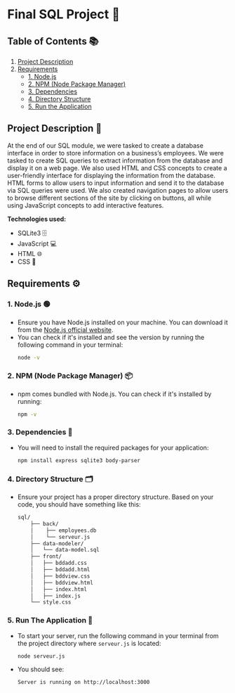 # Final SQL Project 🎯

## Table of Contents 📚

1. [Project Description](#project-description)
2. [Requirements](#requirements)
   - [1. Node.js](#1-nodejs)
   - [2. NPM (Node Package Manager)](#2-npm-node-package-manager)
   - [3. Dependencies](#3-dependencies)
   - [4. Directory Structure](#4-directory-structure)
   - [5. Run the Application](#6-run-the-application)

## Project Description 📝
At the end of our SQL module, we were tasked to create a database interface in order to store information on a business’s employees. We were tasked to create SQL queries to extract information from the database and display it on a web page. We also used HTML and CSS concepts to create a user-friendly interface for displaying the information from the database. HTML forms to allow users to input information and send it to the database via SQL queries were used. We also created navigation pages to allow users to browse different sections of the site by clicking on buttons, all while using JavaScript concepts to add interactive features. 

**Technologies used:**
- SQLite3 🗄️
- JavaScript 💻
- HTML 🌐
- CSS 🎨

## Requirements ⚙️

### 1. Node.js 🟢
- Ensure you have Node.js installed on your machine. You can download it from the [Node.js official website](https://nodejs.org/).
- You can check if it's installed and see the version by running the following command in your terminal:
    ```bash
    node -v
    ```

### 2. NPM (Node Package Manager) 📦
- npm comes bundled with Node.js. You can check if it's installed by running:
    ```bash
    npm -v
    ```

### 3. Dependencies 🔧
- You will need to install the required packages for your application:
    ```bash
    npm install express sqlite3 body-parser
    ```

### 4. Directory Structure 🗂️
- Ensure your project has a proper directory structure. Based on your code, you should have something like this:
    ```bash
    sql/ 
        ├── back/ 
        │    ├── employees.db
        │    └── serveur.js 
        ├── data-modeler/
        │   └── data-model.sql   
        ├── front/ 
        │   ├── bddadd.css
        │   ├── bddadd.html
        │   ├── bddview.css 
        │   ├── bddview.html
        │   ├── index.html
        │   ├── index.js 
        └── style.css
    ```

### 5. Run The Application 🚀
- To start your server, run the following command in your terminal from the project directory where `serveur.js` is located:
    ```bash
    node serveur.js
    ```
- You should see:
    ```
    Server is running on http://localhost:3000
    ```





